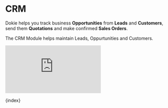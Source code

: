 <!-- add-breadcrumbs -->
# CRM

Dokie helps you track business **Opportunities** from **Leads** and
**Customers**, send them **Quotations** and make confirmed **Sales Orders**.

The CRM Module helps maintain Leads, Oppurtunities and Customers.

<div>
    <div class='embed-container'>
        <iframe src='https://www.youtube.com/embed//o9XCSZHJfpA' frameborder='0' allowfullscreen>
        </iframe>
    </div>
</div>


{index}